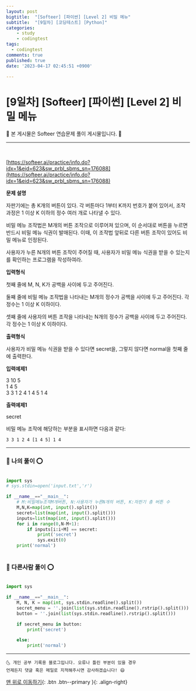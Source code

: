 ```yaml
---
layout: post
bigtitle:  "[Softeer] [파이썬] [Level 2] 비밀 메뉴"
subtitle:  "[9일차] [코딩테스트] [Python]"
categories:
    - study
    - codingtest
tags:
  - codingtest
comments: true
published: true
date: '2023-04-17 02:45:51 +0900'

---
```



# [9일차] [Softeer] [파이썬] [Level 2] 비밀 메뉴

🎀 본 게시물은 Softeer 연습문제 풀이 게시물입니다. 🎀 

---
<br>

[https://softeer.ai/practice/info.do?idx=1&eid=623&sw_prbl_sbms_sn=176088](https://softeer.ai/practice/info.do?idx=1&eid=623&sw_prbl_sbms_sn=176088)

__문제 설명__

자판기에는 총 K개의 버튼이 있다. 각 버튼마다 1부터 K까지 번호가 붙어 있어서, 조작 과정은 1 이상 K 이하의 정수 여러 개로 나타낼 수 있다.

비밀 메뉴 조작법은 M개의 버튼 조작으로 이루어져 있으며, 이 순서대로 버튼을 누르면 반드시 비밀 메뉴 식권이 발매된다. 이때, 이 조작법 앞뒤로 다른 버튼 조작이 있어도 비밀 메뉴로 인정된다.



사용자가 누른 N개의 버튼 조작이 주어질 때, 사용자가 비밀 메뉴 식권을 받을 수 있는지를 확인하는 프로그램을 작성하여라.

__입력형식__

첫째 줄에 M, N, K가 공백을 사이에 두고 주어진다.

둘째 줄에 비밀 메뉴 조작법을 나타내는 M개의 정수가 공백을 사이에 두고 주어진다. 각 정수는 1 이상 K 이하이다.

셋째 줄에 사용자의 버튼 조작을 나타내는 N개의 정수가 공백을 사이에 두고 주어진다. 각 정수는 1 이상 K 이하이다.

__출력형식__

사용자가 비밀 메뉴 식권을 받을 수 있다면 secret을, 그렇지 않다면 normal을 첫째 줄에 출력한다.

__입력예제1__

3 10 5                             <br>
1 4 5 <br>
3 3 1 2 4 1 4 5 1 4                                 <br>

__출력예제1__

secret

비밀 메뉴 조작에 해당하는 부분을 표시하면 다음과 같다:

    3 3 1 2 4 [1 4 5] 1 4


---

### 🚀 나의 풀이 ⭕

```python

import sys 
# sys.stdin=open('input.txt','r')

if __name__=="__main__":
    # M:비밀메뉴조작M개버튼, N:사용자가 누른N개의 버튼, K:자판기 총 버튼 수
    M,N,K=map(int, input().split()) 
    secret=list(map(int, input().split()))
    inputs=list(map(int, input().split()))
    for i in range(0,N-M+1):
        if inputs[i:i+M] == secret:
            print('secret')
            sys.exit(0)
    print('normal') 
    
```
### 🚀 다른사람 풀이 ⭕

```python

import sys

if __name__=="__main__":
    M, N, K = map(int, sys.stdin.readline().split())
    secret_menu = ''.join(list(sys.stdin.readline().rstrip().split())) 
    button = ''.join(list(sys.stdin.readline().rstrip().split())) 

    if secret_menu in button:
        print('secret')

    else:
        print('normal')

```


***
    🌜 개인 공부 기록용 블로그입니다. 오류나 틀린 부분이 있을 경우 
    언제든지 댓글 혹은 메일로 지적해주시면 감사하겠습니다! 😄

[맨 위로 이동하기](#){: .btn .btn--primary }{: .align-right}